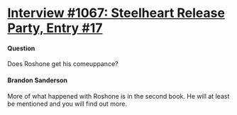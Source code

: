 # [Interview #1067: Steelheart Release Party, Entry #17](https://www.theoryland.com/intvmain.php?i=1067#17)

#### Question

Does Roshone get his comeuppance?

#### Brandon Sanderson

More of what happened with Roshone is in the second book. He will at least be mentioned and you will find out more.

